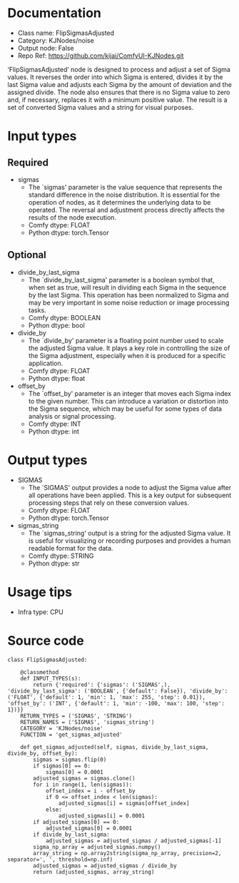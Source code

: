 # Documentation
- Class name: FlipSigmasAdjusted
- Category: KJNodes/noise
- Output node: False
- Repo Ref: https://github.com/kijai/ComfyUI-KJNodes.git

‘FlipSigmasAdjusted’ node is designed to process and adjust a set of Sigma values. It reverses the order into which Sigma is entered, divides it by the last Sigma value and adjusts each Sigma by the amount of deviation and the assigned divide. The node also ensures that there is no Sigma value to zero and, if necessary, replaces it with a minimum positive value. The result is a set of converted Sigma values and a string for visual purposes.

# Input types
## Required
- sigmas
    - The `sigmas' parameter is the value sequence that represents the standard difference in the noise distribution. It is essential for the operation of nodes, as it determines the underlying data to be operated. The reversal and adjustment process directly affects the results of the node execution.
    - Comfy dtype: FLOAT
    - Python dtype: torch.Tensor
## Optional
- divide_by_last_sigma
    - The `divide_by_last_sigma' parameter is a boolean symbol that, when set as true, will result in dividing each Sigma in the sequence by the last Sigma. This operation has been normalized to Sigma and may be very important in some noise reduction or image processing tasks.
    - Comfy dtype: BOOLEAN
    - Python dtype: bool
- divide_by
    - The `divide_by' parameter is a floating point number used to scale the adjusted Sigma value. It plays a key role in controlling the size of the Sigma adjustment, especially when it is produced for a specific application.
    - Comfy dtype: FLOAT
    - Python dtype: float
- offset_by
    - The `offset_by' parameter is an integer that moves each Sigma index to the given number. This can introduce a variation or distortion into the Sigma sequence, which may be useful for some types of data analysis or signal processing.
    - Comfy dtype: INT
    - Python dtype: int

# Output types
- SIGMAS
    - The `SIGMAS' output provides a node to adjust the Sigma value after all operations have been applied. This is a key output for subsequent processing steps that rely on these conversion values.
    - Comfy dtype: FLOAT
    - Python dtype: torch.Tensor
- sigmas_string
    - The `sigmas_string' output is a string for the adjusted Sigma value. It is useful for visualizing or recording purposes and provides a human readable format for the data.
    - Comfy dtype: STRING
    - Python dtype: str

# Usage tips
- Infra type: CPU

# Source code
```
class FlipSigmasAdjusted:

    @classmethod
    def INPUT_TYPES(s):
        return {'required': {'sigmas': ('SIGMAS',), 'divide_by_last_sigma': ('BOOLEAN', {'default': False}), 'divide_by': ('FLOAT', {'default': 1, 'min': 1, 'max': 255, 'step': 0.01}), 'offset_by': ('INT', {'default': 1, 'min': -100, 'max': 100, 'step': 1})}}
    RETURN_TYPES = ('SIGMAS', 'STRING')
    RETURN_NAMES = ('SIGMAS', 'sigmas_string')
    CATEGORY = 'KJNodes/noise'
    FUNCTION = 'get_sigmas_adjusted'

    def get_sigmas_adjusted(self, sigmas, divide_by_last_sigma, divide_by, offset_by):
        sigmas = sigmas.flip(0)
        if sigmas[0] == 0:
            sigmas[0] = 0.0001
        adjusted_sigmas = sigmas.clone()
        for i in range(1, len(sigmas)):
            offset_index = i - offset_by
            if 0 <= offset_index < len(sigmas):
                adjusted_sigmas[i] = sigmas[offset_index]
            else:
                adjusted_sigmas[i] = 0.0001
        if adjusted_sigmas[0] == 0:
            adjusted_sigmas[0] = 0.0001
        if divide_by_last_sigma:
            adjusted_sigmas = adjusted_sigmas / adjusted_sigmas[-1]
        sigma_np_array = adjusted_sigmas.numpy()
        array_string = np.array2string(sigma_np_array, precision=2, separator=', ', threshold=np.inf)
        adjusted_sigmas = adjusted_sigmas / divide_by
        return (adjusted_sigmas, array_string)
```